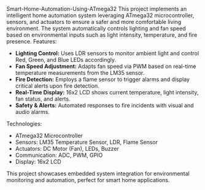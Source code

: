 Smart-Home-Automation-Using-ATmega32
This project implements an intelligent home automation system leveraging ATmega32 microcontroller, sensors, and actuators to ensure a safer and more comfortable living environment. The system automatically controls lighting and fan speed based on environmental inputs such as light intensity, temperature, and fire presence.
Features:
- **Lighting Control:** Uses LDR sensors to monitor ambient light and control Red, Green, and Blue LEDs accordingly.
- **Fan Speed Adjustment:** Adapts fan speed via PWM based on real-time temperature measurements from the LM35 sensor.
- **Fire Detection:** Employs a flame sensor to trigger alarms and display critical alerts upon fire detection.
- **Real-Time Display:** 16x2 LCD shows current temperature, light intensity, fan status, and alerts.
- **Safety & Alerts:** Automated responses to fire incidents with visual and audio alarms.

Technologies:
- ATmega32 Microcontroller
- Sensors: LM35 Temperature Sensor, LDR, Flame Sensor
- Actuators: DC Motor (Fan), LEDs, Buzzer
- Communication: ADC, PWM, GPIO
- Display: 16x2 LCD

This project showcases embedded system integration for environmental monitoring and automation, perfect for smart home applications.
